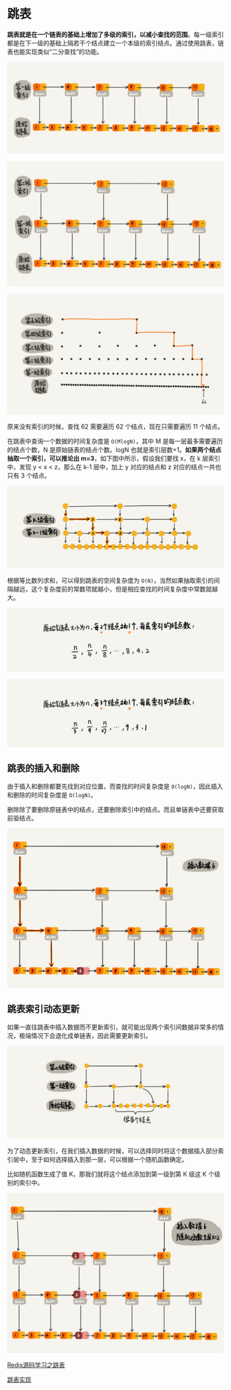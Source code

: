# 跳表

**跳表就是在一个链表的基础上增加了多级的索引，以减小查找的范围**。每一级索引都是在下一级的基础上隔若干个结点建立一个本级的索引结点。通过使用跳表，链表也能实现类似“二分查找”的功能。

![Image](_v_images/20190807143555468_9755.png)

![Image(1)](_v_images/20190807143602054_7912.png)

![Image(2)](_v_images/20190807143611344_19569.png)

原来没有索引的时候，查找 62 需要遍历 62 个结点，现在只需要遍历 11 个结点。

在跳表中查询一个数据的时间复杂度是 `O(MlogN)`，其中 M 是每一层最多需要遍历的结点个数，N 是原始链表的结点个数。logN 也就是索引层数+1。**如果两个结点抽取一个索引，可以推论出 m=3**，如下图中所示，假设我们要找 x，在 k 层索引中，发现 y < x < z，那么在 k-1 层中，加上 y 对应的结点和 z 对应的结点一共也只有 3 个结点。

![Image(3)](_v_images/20190807143634346_12022.png)

根据等比数列求和，可以得到跳表的空间复杂度为 `O(N)`，当然如果抽取索引的间隔越远，这个复杂度前的常数项就越小，但是相应查找的时间复杂度中常数就越大。

![Image(4)](_v_images/20190807143642940_27961.png)

![Image(5)](_v_images/20190807143649619_19311.png)

## 跳表的插入和删除

由于插入和删除都要先找到对应位置，而查找的时间复杂度是 `O(logN)`，因此插入和删除的时间复杂度是 `O(logN)`。

删除除了要删除原链表中的结点，还要删除索引中的结点。而且单链表中还要获取前驱结点。

![Image(6)](_v_images/20190807143656573_18044.png)

## 跳表索引动态更新

如果一直往跳表中插入数据而不更新索引，就可能出现两个索引间数据非常多的情况，极端情况下会退化成单链表，因此需要更新索引。

![Image(7)](_v_images/20190807143703389_12856.png)

为了动态更新索引，在我们插入数据的时候，可以选择同时将这个数据插入部分索引层中，至于如何选择插入到那一层，可以根据一个随机函数确定。

比如随机函数生成了值 K，那我们就将这个结点添加到第一级到第 K 级这 K 个级别的索引中。

![Image(8)](_v_images/20190807143710194_16010.png)

[Redis源码学习之跳表](https://cloud.tencent.com/developer/article/1353762)

[跳表实现](https://github.com/wangzheng0822/algo/blob/master/java/17_skiplist/SkipList.java)
